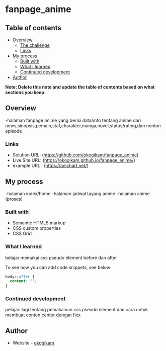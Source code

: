 # fanpage_anime


## Table of contents

- [Overview](#overview)
  - [The challenge](#the-challenge)
  - [Links](#links)
- [My process](#my-process)
  - [Built with](#built-with)
  - [What I learned](#what-i-learned)
  - [Continued development](#continued-development)
- [Author](#author)

**Note: Delete this note and update the table of contents based on what sections you keep.**

## Overview
-halaman fanpage anime yang berisi data/info tentang anime dari news,sinopsis,pemain,staf,charakter,manga,novel,status/rating,dan nonton episode


### Links

- Solution URL: (https://github.com/okogikam/fanpage_anime)
- Live Site URL: (https://okogikam.github.io/fanpage_anime/)
- example URL : (https://anichart.net/)
## My process
-halaman index/home
-halaman jadwal tayang anime
-halaman anime (proses)
### Built with

- Semantic HTML5 markup
- CSS custom properties
- CSS Grid

### What I learned

belajar memakai css pseudo element before dan after

To see how you can add code snippets, see below:

```css
body::after {
  content: "";
}
```

### Continued development

pelajari lagi tentang pemakainan css pseudo element dan cara untuk membuat conten center dengan flex

## Author

- Website - [okogikam](https://www.hancau.net)

